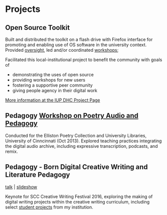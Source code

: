 Projects
============

Open Source Toolkit
-------------------------
Built and distributed the toolkit on a flash drive with Firefox interface for promoting and enabling use of OS software in the university context. Provided [oversight](http://iupdhc.org/toolkit/toolkit-slide-pres-intro_workshop-final.html#1), led and/or coordinated [workshops](http://iupdhc.org/taxonomy/term/21); 

Facilitated this local-institutional project to benefit the community with goals of
- demonstrating the uses of open source
- providing workshops for new users
- fostering a supportive peer community
- giving people agency in their digital work

[More information at the IUP DHC Project Page](http://iupdhc.org/node/35)


Pedagogy [Workshop on Poetry Audio and Pedagogy](http://iupdhc.org/poetryaudio/)
----------

Conducted for the Elliston Poetry Collection and University Libraries, University of Cinncinnati (Oct 2013). Explored teaching practices integrating the digital audio archive, including expressive transcription, podcasts, and remix. 

Pedagogy  - Born Digital Creative Writing and Literature Pedagogy
----------------------

[talk](https://drive.google.com/file/d/0B1qwF4pRN7xpQl9CZ25jSXgxemM/view?usp=sharing) | [slideshow](http://bit.ly/BornDigital2016)

Keynote for SCC Creative Writing Festival 2016, exploring the making of digital writing projects within the creative writing curriculum, including select [student projects](http://sherwoodweb.org/Born-Digital-Pres/StudentWork/) from my institution.  



